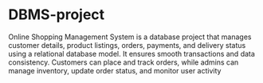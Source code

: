 # DBMS-project
Online Shopping Management System is a database project that manages customer details, product listings, orders, payments, and delivery status using a relational database model. It ensures smooth transactions and data consistency. Customers can place and track orders, while admins can manage inventory, update order status, and monitor user activity
